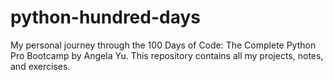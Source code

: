 # python-hundred-days
My personal journey through the 100 Days of Code: The Complete Python Pro Bootcamp by Angela Yu. This repository contains all my projects, notes, and exercises.
